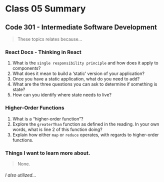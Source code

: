 # Class 05 Summary
## Code 301 - Intermediate Software Development

> These topics relates because...

### React Docs - Thinking in React
1. What is the `single responsibility principle` and how does it apply to components?
2. What does it mean to build a ‘static’ version of your application?
3. Once you have a static application, what do you need to add?
4. What are the three questions you can ask to determine if something is state?
5. How can you identify where state needs to live?

### Higher-Order Functions
1. What is a “higher-order function”?
2. Explore the `greaterThan` function as defined in the reading. In your own words, what is line 2 of this function doing?
3. Explain how either `map` or `reduce` operates, with regards to higher-order functions.

### Things I want to learn more about.
> None.


###### I also utilized...